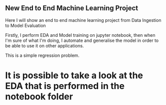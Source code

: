## New End to End Machine Learning Project

Here I will show an end to end machine learning project from Data Ingestion to Model Evaluation

Firstly, I perform EDA and Model training on jupyter notebook, then when I'm sure of what I'm doing, I automate and generalise the model in order to be able to use it on other applications.

This is a simple regression problem.

# It is possible to take a look at the EDA that is performed in the notebook folder



